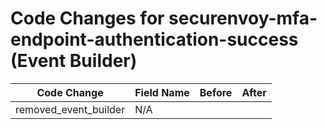 # Code Changes for securenvoy-mfa-endpoint-authentication-success (Event Builder)

| Code Change | Field Name | Before | After |
|-------------|------------|--------|-------|
| removed_event_builder | N/A |  |  |